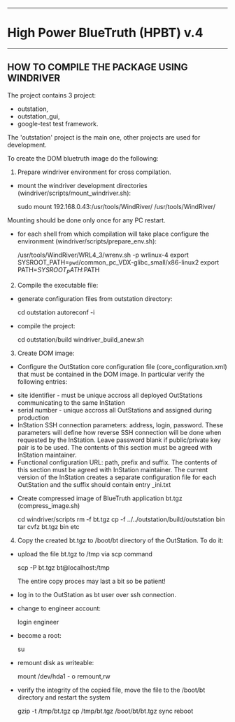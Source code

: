 ------------------------------------------------------------------

# High Power BlueTruth (HPBT) v.4  #
------------------------------------------------------------------

## HOW TO COMPILE THE PACKAGE USING WINDRIVER ##

The project contains 3 project:
- outstation,
- outstation_gui,
- google-test test framework.

The 'outstation' project is the main one, other projects are used for development.

To create the DOM bluetruth image do the following:

1) Prepare windriver environment for cross compilation.
- mount the windriver development directories (windriver/scripts/mount_windriver.sh):

    sudo mount 192.168.0.43:/usr/tools/WindRiver/ /usr/tools/WindRiver/

Mounting should be done only once for any PC restart.
- for each shell from which compilation will take place configure the environment (windriver/scripts/prepare_env.sh):

    /usr/tools/WindRiver/WRL4_3/wrenv.sh -p wrlinux-4
    export SYSROOT_PATH=`pwd`/common_pc_VDX-glibc_small/x86-linux2
    export PATH=$SYSROOT_PATH:$PATH

2) Compile the executable file:
- generate configuration files from outstation directory:

    cd outstation
    autoreconf -i

- compile the project:

    cd outstation/build
    windriver_build_anew.sh

3) Create DOM image:
- Configure the OutStation core configuration file (core_configuration.xml) that must be contained in the DOM image.
In particular verify the following entries:
* site identifier - must be unique accross all deployed OutStations communicating to the same InStation
* serial number - unique accross all OutStations and assigned during production
* InStation SSH connection parameters: address, login, password. These parameters 
will define how reverse SSH connection will be done when requested by the 
InStation. Leave password blank if public/private key pair is to be used.
The contents of this section must be agreed with InStation maintainer.
* Functional configuration URL: path, prefix and suffix. 
The contents of this section must be agreed with InStation maintainer.
The current version of the InStation creates a separate configuration file for each OutStation and the suffix should contain entry <site identifier>_ini.txt
- Create compressed image of BlueTruth application bt.tgz (compress_image.sh)

    cd windriver/scripts
    rm -f bt.tgz
    cp -f ../../outstation/build/outstation bin
    tar cvfz bt.tgz bin etc

4) Copy the created bt.tgz to /boot/bt directory of the OutStation. To do it:
- upload the file bt.tgz to /tmp via scp command

    scp -P <reverse port number> bt.tgz bt@localhost:/tmp

   The entire copy proces may last a bit so be patient!
- log in to the OutStation as bt user over ssh connection.
- change to engineer account:

    login engineer

- become a root:

    su

- remount disk as writeable:

    mount /dev/hda1 - o remount,rw

- verify the integrity of the copied file, move the file to the /boot/bt directory and restart the system

    gzip -t /tmp/bt.tgz
    cp /tmp/bt.tgz /boot/bt/bt.tgz
    sync
    reboot
